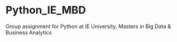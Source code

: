 # Python_IE_MBD
Group assignment for Python at IE University, Masters in Big Data &amp; Business Analytics

